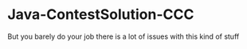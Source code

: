 # Java-ContestSolution-CCC
But you barely do your job
there is a lot of issues with this kind of stuff
